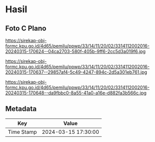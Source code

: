 # Hasil

## Foto C Plano

https://sirekap-obj-formc.kpu.go.id/4d65/pemilu/ppwp/33/14/11/20/02/3314112002016-20240315-170624--04ca2703-580f-405b-9ff6-2cc5d3a019f6.jpg

https://sirekap-obj-formc.kpu.go.id/4d65/pemilu/ppwp/33/14/11/20/02/3314112002016-20240315-170637--29857af4-5c49-4247-894c-2d5a301eb761.jpg

https://sirekap-obj-formc.kpu.go.id/4d65/pemilu/ppwp/33/14/11/20/02/3314112002016-20240315-170648--da9fbbc0-8a55-41a0-a16e-d882fa3b566c.jpg


## Metadata

| Key        | Value               |
| ---------- | ------------------- |
| Time Stamp | 2024-03-15 17:30:00 |



